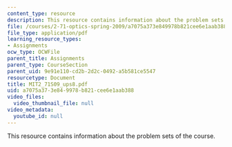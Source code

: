 ```yaml
---
content_type: resource
description: This resource contains information about the problem sets of the course.
file: /courses/2-71-optics-spring-2009/a7075a373e849978b821cee6e1aab388_MIT2_71S09_ups8.pdf
file_type: application/pdf
learning_resource_types:
- Assignments
ocw_type: OCWFile
parent_title: Assignments
parent_type: CourseSection
parent_uid: 9e91e110-cd2b-2d2c-0492-a5b581ce5547
resourcetype: Document
title: MIT2_71S09_ups8.pdf
uid: a7075a37-3e84-9978-b821-cee6e1aab388
video_files:
  video_thumbnail_file: null
video_metadata:
  youtube_id: null
---
```

This resource contains information about the problem sets of the course.

